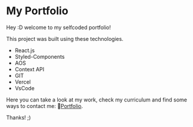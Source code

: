 # My Portfolio

Hey :D welcome to my selfcoded portfolio!

This project was built using these technologies.
- React.js
- Styled-Components
- AOS
- Context API
- GIT
- Vercel
- VsCode

Here you can take a look at my work, check my curriculum and find some ways to contact me:
🔗[Portfolio](https://vinicius-lira-portfolio.vercel.app/).

Thanks! ;)
